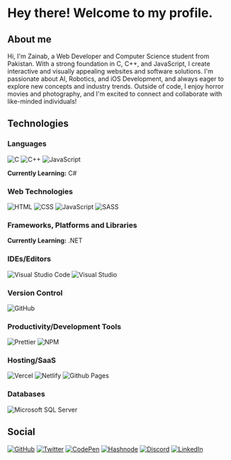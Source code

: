 # Hey there! Welcome to my profile.

## About me

Hi, I'm Zainab, a Web Developer and Computer Science student from Pakistan. With a strong foundation in C, C++, and JavaScript, I create interactive and visually appealing websites and software solutions. I'm passionate about AI, Robotics, and iOS Development, and always eager to explore new concepts and industry trends. Outside of code, I enjoy horror movies and photography, and I'm excited to connect and collaborate with like-minded individuals!
 
## Technologies

### Languages

![C](https://img.shields.io/badge/-C-1A7AA8?style=flat-square&logo=c&logoColor=white)
![C++](https://img.shields.io/badge/-C++-navy?style=flat-square&logo=cplusplus&logoColor=white)
![JavaScript](https://img.shields.io/badge/-JavaScript-yellow?style=flat-square&logo=javascript&logoColor=white)

**Currently Learning:** C#

### Web Technologies 

![HTML](https://img.shields.io/badge/-HTML-crimson?style=flat-square&logo=html5&logoColor=white)
![CSS](https://img.shields.io/badge/-CSS-navy?style=flat-square&logo=css3&logoColor=white)
![JavaScript](https://img.shields.io/badge/-JavaScript-yellow?style=flat-square&logo=javascript&logoColor=white)
![SASS](https://img.shields.io/badge/-SASS-CC6699?style=flat-square&logo=sass&logoColor=white)

### Frameworks, Platforms and Libraries

**Currently Learning:** .NET

### IDEs/Editors

![Visual Studio Code](https://img.shields.io/badge/-Visual%20Studio%20Code-007ACC?style=flat-square&logo=visualstudiocode&logoColor=white)
![Visual Studio](https://img.shields.io/badge/-Visual%20Studio-613F93?style=flat-square&logo=visualstudio&logoColor=white)


### Version Control

![GitHub](https://img.shields.io/badge/-GitHub-333?style=flat-square&logo=github&logoColor=white)

### Productivity/Development Tools

![Prettier](https://img.shields.io/badge/-Prettier-d96665?style=flat-square&logo=prettier&logoColor=white)
![NPM](https://img.shields.io/badge/-npm-CB3837?style=flat-square&logo=npm&logoColor=white)

### Hosting/SaaS

![Vercel](https://img.shields.io/badge/-Vercel-black?style=flat-square&logo=vercel&logoColor=white)
![Netlify](https://img.shields.io/badge/-Netlify-0db9b6?style=flat-square&logo=netlify&logoColor=white)
![Github Pages](https://img.shields.io/badge/-GitHub%20Pages-333?style=flat-square&logo=github&logoColor=white)

### Databases

![Microsoft SQL Server](https://img.shields.io/badge/-Microsoft%20SQL%20Server-CC2927?style=flat-square&logo=microsoftsqlserver&logoColor=white)

## Social

[![GitHub](https://img.shields.io/badge/-GitHub-333?style=flat-square&logo=github&logoColor=white)](https://github.com/ZainabDev)
[![Twitter](https://img.shields.io/badge/-Twitter-1DA1F2?style=flat-square&logo=x&logoColor=white)](https://x.com/ZainabDev)
[![CodePen](https://img.shields.io/badge/-CodePen-000?style=flat-square&logo=codepen&logoColor=white)](https://codepen.io/ZainabDev)
[![Hashnode](https://img.shields.io/badge/-Hashnode-2962FF?style=flat-square&logo=hashnode&logoColor=white)](https://hashnode.com/@ZainabDev)
[![Discord](https://img.shields.io/badge/-Discord-5865F2?style=flat-square&logo=discord&logoColor=white)](https://discord.com/users/1213903007444373555)
[![LinkedIn](https://img.shields.io/badge/-LinkedIn-0A66C2?style=flat-square&logo=linkedin&logoColor=white)](https://www.linkedin.com/in/ZainabDev/)
